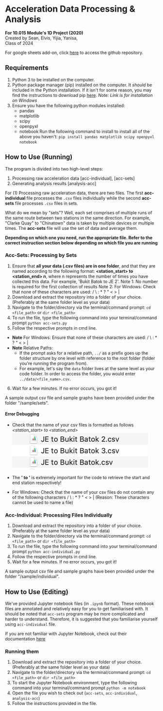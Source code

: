 # Acceleration Data Processing & Analysis

**For 10.015 Module's 1D Project (2020)**\
Created by Sean, Elvis, Yijia, Yanisa,\
Class of 2024

For google sheets add-on, click [here](https://github.com/elviskasonlin/analyse_acc_data_gsheets) to access the github repository.

## Requirements

1) Python 3 to be installed on the computer.
2) Python package manager (pip) installed on the computer. It *should* be included in the Python installation. If it isn't for some reason, you may find the instructions to download pip [here](https://phoenixnap.com/kb/install-pip-windows).
*Note: Link is for installation on Windows*
3) Ensure you have the following python modules installed:
   - pandas
   - matplotlib
   - scipy
   - openpyxl
   - notebook
   Run the following command to install to install all of the above you haven't: ```pip install pandas matplotlib scipy openpyxl notebook```

## How to Use (Running)

The program is divided into two high-level steps:

1) Processing raw acceleration data [acc-individual], [acc-sets]
2) Generating analysis results [analysis-acc]

For (1) Processing raw acceleration data, there are two files. The first **acc-individual** file processes the ```.csv``` files individually while the second **acc-sets** file processes ```.csv``` files in sets.

What do we mean by "sets"? Well, each set comprises of multiple runs of the same route between two stations in the same direction. For example, "Clarke Quay" to "Chinatown" data is taken by multiple devices or multiple times. The **acc-sets** file will use the set of data and average them.

**Depending on which one you need, run the appropriate file. Refer to the correct instruction section below depending on which file you are running**


### Acc-Sets: Processing by Sets

1) Ensure that **all your data (.csv files) are in one folder**, and that they are named according to the following format:
   **<station_start> to <station_end> n**, where n represents the number of times you have collected this data. For example, 'Bukit Batok to JE 2'.
   Note 1: No number is required for the first collection of results
   Note 2: For Windows: Check that none of these characters are used: / \ : * ? " < > |
2) Download and extract the repository into a folder of your choice. (Preferably at the same folder level as your data)
3) Navigate to the folder/directory via the terminal/command prompt: ```cd <file_path>``` or ```dir <file_path>```
4) To run the file, type the following command into your terminal/command prompt ```python acc-sets.py```
5) Follow the respective prompts in cmd line. 
- **Note** For Windows: Ensure that none of these characters are used: / \ : * ? " < > |
- **Note** Relative Paths:
    - If the prompt asks for a relative path, ```../``` as a prefix goes up the folder structure by one level with reference to the root folder (folder you're running the program from). 
    - For example, let's say the ```data``` folder lives at the same level as your code folder. In order to access the folder, you would enter ```../data/<file_name>.csv```.
6) Wait for a few minutes. If no error occurs, you got it!

A sample output csv file and sample graphs have been provided under the folder "/sample/sets".

#### Error Debugging

- Check that the name of your csv files is formatted as follows *<station_start> to <station_end>*\
![Image showing format of the name of the excel sheet. I.e. <station_start> to <station_end>](https://github.com/seancze/analyse_acc_data_10.015/blob/master/assets/images_readme/Sample%20csv%20file%20name.png "Sample CSV file name")

- The **' to '** is extremely important for the code to retrieve the start and end station respectively!
- For Windows: Check that the name of your csv files do not contain any of the following characters / \ : * ? " < > | (Reason: These characters cannot be used to name a file)


### Acc-Individual: Processing Files Individually

1) Download and extract the repository into a folder of your choice. (Preferably at the same folder level as your data)
2) Navigate to the folder/directory via the terminal/command prompt: ```cd <file_path>``` or ```dir <file_path>```
3) To run the file, type the following command into your terminal/command prompt ```python acc-individual.py```
4) Follow the respective prompts in cmd line.
5) Wait for a few minutes. If no error occurs, you got it!

A sample output csv file and sample graphs have been provided under the folder "/sample/individual".

## How to Use (Editing)

We've provided Jupyter notebook files (in ```.ipynb``` format). These notebook files are annotated and relatively easy for you to get familiarised with. It should be noted that ```acc-sets``` program may be more complicated and harder to understand. Therefore, it is suggested that you familiarise yourself using ```acc-individual``` file.

If you are not familiar with Jupyter Notebook, check out their documentation [here](https://jupyter-notebook.readthedocs.io/en/stable/)

### Running them

1) Download and extract the repository into a folder of your choice. (Preferably at the same folder level as your data)
2) Navigate to the folder/directory via the terminal/command prompt: ```cd <file_path>``` or ```dir <file_path>```
3) To start the Jupyter Notebook environment, type the following command into your terminal/command prompt ```python -m notebook```
4) Open the file you wish to check out (```acc-sets```, ```acc-individual```, ```analysis-acc```)
5) Follow the instructions provided in the file.
